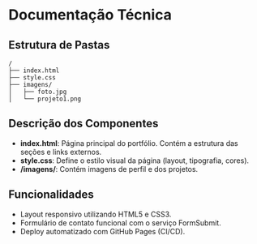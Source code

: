# Documentação Técnica

## Estrutura de Pastas

```
/
├── index.html
├── style.css
├── imagens/
│   ├── foto.jpg
│   └── projeto1.png
```

## Descrição dos Componentes

- **index.html**: Página principal do portfólio. Contém a estrutura das seções e links externos.
- **style.css**: Define o estilo visual da página (layout, tipografia, cores).
- **/imagens/**: Contém imagens de perfil e dos projetos.

## Funcionalidades

- Layout responsivo utilizando HTML5 e CSS3.
- Formulário de contato funcional com o serviço FormSubmit.
- Deploy automatizado com GitHub Pages (CI/CD).